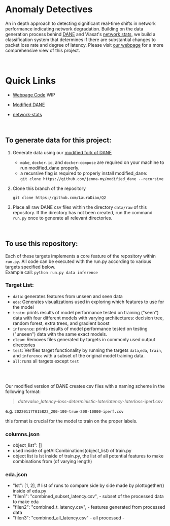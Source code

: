 # Anomaly Detectives
An in depth approach to detecting significant real-time shifts in network performance indicating network degradation. Building on the data generation process behind [DANE](https://github.com/dane-tool/dane) and Viasat's [network stats](https://github.com/Viasat/network-stats), we build a classification system that determines if there are substantial changes to packet loss rate and degree of latency. Please visit [our webpage](https://ben243.github.io/Anomaly-Detectives/) for a more comprehensive view of this project.

<br>

# Quick Links
- [Webpage Code](https://github.com/Ben243/Anomaly-Detectives/tree/gh-pages) WIP
- [Modified DANE](https://github.com/jenna-my/modified_dane)

- [network-stats](https://github.com/Viasat/network-stats)

<br>

## To generate data for this project:

1. Generate data using our [modified fork of DANE](https://github.com/jenna-my/modified_dane)
    - ```make```, ```docker.io```, and ```docker-compose``` are required on your machine to run modified_dane properly.
    - a recursive flag is required to properly install modified_dane: <br>```git clone https://github.com/jenna-my/modified_dane --recursive```

2. Clone this branch of the repository
   ```
   git clone https://github.com/LauraDiao/Q2
   ```

3. Place all raw DANE csv files within the directory ```data/raw``` of this repository. If the directory has not been created, run the command ```run.py``` once to generate all relevant directories.

<br>

## To use this repository: 
Each of these targets implements a core feature of the repository within ```run.py```. All code can be executed with the run.py according to various targets specified below. <br>
Example call: ```python run.py data inference```
### Target List:
- ```data```: generates features from unseen and seen data
- ```eda```: Generates visualizations used in exploring which features to use for the model
- ```train```: prints results of model performance tested on training ("seen") data with four different models with varying architectures: decision tree, random forest, extra trees, and gradient boost
- ```inference```: prints results of model performance tested on testing ("unseen") data with the same exact models.
- ```clean```: Removes files generated by targets in commonly used output directories
- ```test```: Verifies target functionality by running the targets ```data```,```eda```, ```train```, and ```inference``` with a subset of the original model training data.
- ```all```: runs all targets except ```test```

<br><br>

Our modified version of DANE creates csv files with a naming scheme in the following format: 
> *datevalue*_*latency*-*loss*-*deterministic*-*laterlatency*-*laterloss*-iperf.csv

e.g. ```20220117T015822_200-100-true-200-10000-iperf.csv```

this format is crucial for the model to train on the proper labels.

### columns.json
- object_list": []
- used inside of getAllCombinations(object_list) of train.py
- object list is lst inside of train.py, the list of all potential features to make combinations from (of varying length)

### eda.json
- "lst": [1, 2], # list of runs to compare side by side made by plottogether() inside of eda.py
- "filen1": "combined_subset_latency.csv", - subset of the processed data to make eda
- "filen2": "combined_t_latency.csv", - features generated from processed data
- "filen3": "combined_all_latency.csv" - all processed - 


